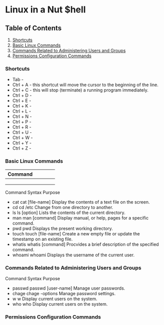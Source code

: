 # Linux in a Nut $hell
## Table of Contents
1. [Shortcuts](https://github.com/iamroot-GitHub/Linux-in-a-Nut-Shell/blob/main/README.md#shortcuts)
2. [Basic Linux Commands](https://github.com/iamroot-GitHub/Linux-in-a-Nut-Shell/blob/main/README.md#basic-linux-commands)
3. [Commands Related to Administering Users and Groups](https://github.com/iamroot-GitHub/Linux-in-a-Nut-Shell/blob/main/README.md#commands-related-to-administering-users-and-groups)
4. [Permissions Configuration Commands](https://github.com/iamroot-GitHub/Linux-in-a-Nut-Shell/blob/main/README.md#permissions-configuration-commands)
### Shortcuts
- Tab - 
- Ctrl + A - this shortcut will move the cursor to the beginning of the line.
- Ctrl + C - this will stop (terminate) a running program immediately.
- Ctrl + D - 
- Ctrl + E - 
- Ctrl + K - 
- Ctrl + L - 
- Ctrl + N - 
- Ctrl + P - 
- Ctrl + R - 
- Ctrl + U - 
- Ctrl + W - 
- Ctrl + Y - 
- Ctrl + Z - 
### Basic Linux Commands
|Command   |   |   |   |   |
|---|---|---|---|---|
|   |   |   |   |   |
|   |   |   |   |   |
|   |   |   |   |   |
  Command     Syntax                Purpose
- cat         cat [file-name]       Display the contents of a text file on the screen.
- cd          cd /etc               Change from one directory to another.
- ls          ls [option]           Lists the contents of the current directory.
- man         man [command]         Display manual, or help, pages for a specific command.
- pwd         pwd                   Displays the present working directory.
- touch       touch [file-name]     Create a new empty file or update the timestamp on an existing file.
- whatis      whatis [command]      Procvides a brief description of the specified command.
- whoami      whoami                Displays the username of the current user.
### Commands Related to Administering Users and Groups
  Command     Syntax                Purpose
- passwd      passwd [user-name]    Manage user passwords.
- chage       chage -options        Manage password settings.
- w           w                     Display current users on the system.
- who         who                   Display current users on the system.
### Permissions Configuration Commands
